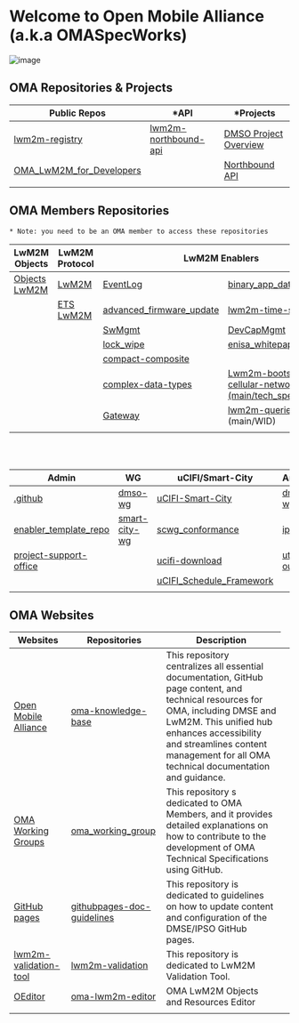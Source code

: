 # Welcome to Open Mobile Alliance (a.k.a OMASpecWorks)

![image](https://github.com/OpenMobileAlliance/.github/assets/3258579/3ab86187-c12e-4638-bbc3-e6e92e214222)


## OMA Repositories & Projects

<table align="center">
<thead>
    <tr>
        <th>Public Repos</th>
        <th>*API</th>
        <th>*Projects</th>
    </tr>
</thead>
<tbody>
    <tr>
        <td><a href="https://github.com/OpenMobileAlliance/lwm2m-registry" target="_blank">lwm2m-registry</a></td>
        <td><a href="https://github.com/OpenMobileAlliance/lwm2m-northbound-api" target="_blank">lwm2m-northbound-api</a></td>
        <td><a href="https://github.com/orgs/OpenMobileAlliance/projects/2/views/4" target="_blank">DMSO Project Overview</a></td>
    </tr>
    <tr>
        <td><a href="https://github.com/OpenMobileAlliance/OMA_LwM2M_for_Developers" target="_blank">OMA_LwM2M_for_Developers</a></td>
        <td><a href="" target="_blank"></a></td>
        <td><a href="https://github.com/orgs/OpenMobileAlliance/projects/5/views/1" target="_blank">Northbound API</a></td>
    </tr>
    <tr>
       <td><a href="" target="_blank"></a></td>
       <td><a href="" target="_blank"></a></td>
       <td><a href="" target="_blank"></a></td>
    </tr>
</tbody>
</table>

## OMA Members Repositories

`* Note: you need to be an OMA member to access these repositories`

<table>
<thead>
    <tr>
        <th>LwM2M Objects</th>
        <th>LwM2M Protocol</th>
        <th colspan="2" style="text-align: center">LwM2M Enablers</th>
    </tr>
</thead>
<tbody>
   <tr>
     <td><a href="https://github.com/OpenMobileAlliance/objects-lwm2m" target="_blank">Objects LwM2M</a></td>
     <td><a href="https://github.com/OpenMobileAlliance/LwM2M" target="_blank">LwM2M</a></td>
     <td><a href="https://github.com/OpenMobileAlliance/EventLog" target="_blank">EventLog</a></td>
    <td><a href="https://github.com/OpenMobileAlliance/binary_app_data_container" target="_blank">binary_app_data_container</a></td>
  </tr>
   <tr>
     <td><a href="" target="_blank"></a></td>
     <td><a href="https://github.com/OpenMobileAlliance/ETS_LwM2M" target="_blank">ETS LwM2M</a></td>
     <td><a href="https://github.com/OpenMobileAlliance/advanced_firmware_update" target="_blank">advanced_firmware_update</a></td>
     <td><a href="https://github.com/OpenMobileAlliance/lwm2m-time-series" target="_blank">lwm2m-time-series</a></td>
   </tr>
   <tr>
     <td><a href="" target="_blank"></a></td>
     <td><a href="" target="_blank"></a></td>
     <td><a href="https://github.com/OpenMobileAlliance/SwMgmt" target="_blank">SwMgmt</a></td>
     <td><a href="https://github.com/OpenMobileAlliance/DevCapMgmt" target="_blank">DevCapMgmt</a></td>
    </tr>
    <tr>
     <td><a href="" target="_blank"></a></td>
     <td><a href="" target="_blank"></a></td>
     <td><a href="https://github.com/OpenMobileAlliance/lock_wipe" target="_blank">lock_wipe</a></td>
     <td><a href="https://github.com/OpenMobileAlliance/enisa_whitepaper" target="_blank">enisa_whitepaper</a></td>
    </tr>
   <tr>
    <td><a href="" target="_blank"></a></td>
    <td><a href="" target="_blank"></a></td>
    <td><a href="https://github.com/OpenMobileAlliance/compact-composite" target="_blank">compact-composite</a></td>
    <td><a href="" target="_blank"></a></td>    
   </tr>
   <tr>
     <td><a href="" target="_blank"></a></td>
     <td><a href="" target="_blank"></a></td>
     <td><a href="https://github.com/OpenMobileAlliance/complex-data-types" target="_blank">complex-data-types</a></td>
     <td><a href="https://github.com/OpenMobileAlliance/lwm2m-bootstrapping-cellular-networks" target="_blank">Lwm2m-bootstrapping-cellular-networks (main/tech_specs)</a></td>
   </tr>
   <tr>
     <td><a href="" target="_blank"></a></td>
     <td><a href="" target="_blank"></a></td>
     <td><a href="https://github.com/OpenMobileAlliance/Gateway" target="_blank">Gateway</a></td>
     <td><a href="https://github.com/OpenMobileAlliance/lwm2m-queries" target="_blank">lwm2m-queries</a> (main/WID)</td>
  </tr>
  <tr>
     <td><a href="" target="_blank"></a></td>
     <td><a href="" target="_blank"></a></td>
     <td><a href="" target="_blank"></a></td>
     <td><a href="" target="_blank"></a></td>
  </tr>
   </tbody>
</table>
<br></br>
<table>
<thead>
    <tr>
        <th>Admin</th>
        <th>WG</th>
        <th>uCIFI/Smart-City</th>
        <th>Archived</th>
    </tr>
</thead>
<tbody>
    <tr>
      <td><a href="https://github.com/OpenMobileAlliance/.github" target="_blank">.github</a></td>
      <td><a href="https://github.com/OpenMobileAlliance/dmso-wg" target="_blank">dmso-wg</a></td>
      <td><a href="https://github.com/OpenMobileAlliance/uCIFI-Smart-City" target="_blank">uCIFI-Smart-City</a></td>
      <td><a href="https://github.com/OpenMobileAlliance/dmse-wg" target="_blank">dmse-wg</a></td>
    </tr>
    <tr>
      <td><a href="https://github.com/OpenMobileAlliance/enabler_template_repo" target="_blank">enabler_template_repo</a></td>
      <td><a href="https://github.com/OpenMobileAlliance/smart-city-wg" target="_blank">smart-city-wg</a></td>
      <td><a href="https://github.com/OpenMobileAlliance/scwg_conformance" target="_blank">scwg_conformance</a></td>
      <td><a href="https://github.com/OpenMobileAlliance/ipso-wg" target="_blank">ipso-wg</a></td>
    </tr>
    <tr>
    <td><a href="https://github.com/OpenMobileAlliance/project-support-office" target="_blank">project-support-office</a></td>
      <td><a href="" target="_blank"></a></td>
      <td><a href="https://github.com/OpenMobileAlliance/ucifi-download" target="_blank">ucifi-download</a></td>
      <td><a href="https://github.com/OpenMobileAlliance/utility-outreach" target="_blank">utility-outreach</a></td>
    </tr>
    <tr>
      <td><a href="" target="_blank"></a></td>
      <td><a href="" target="_blank"></a></td>
      <td><a href="https://github.com/OpenMobileAlliance/uCIFI_Schedule_Framework" target="_blank">uCIFI_Schedule_Framework</a></td>
      <td><a href="" target="_blank"></a></td>
    </tr>
    <tr>
      <td><a href="" target="_blank"></a></td>
      <td><a href="" target="_blank"></a></td>
      <td><a href="" target="_blank"></a></td>
      <td><a href="" target="_blank"></a></td>
    </tr>
  </tbody>
</table>


## OMA Websites

<table>
<thead>
    <tr>
        <th>Websites</th>
        <th>Repositories</th>
        <th>Description</th>
    </tr>
</thead>
<tbody>
    <tr>
        <td><a href="https://www.openmobilealliance.org/" target="_blank">Open Mobile Alliance</a></td>
        <td><a href="https://github.com/OpenMobileAlliance/oma-knowledge-base" target="_blank">oma-knowledge-base</a></td>
        <td>This repository centralizes all essential documentation, GitHub page content, and technical resources for OMA, including DMSE and LwM2M. This unified hub enhances accessibility and streamlines content management for all OMA technical documentation and guidance.</a></td>
    </tr>
    <tr>
        <td><a href="https://openmobilealliance.github.io/oma_working_groups/" target="_blank">OMA Working Groups</a></td>
        <td><a href="https://github.com/OpenMobileAlliance/oma_working_groups" target="_blank">oma_working_group</a></td>
        <td>This repository s dedicated to OMA Members, and it provides detailed explanations on how to contribute to the development of OMA Technical Specifications using GitHub.</a></td>
    </tr>
    <tr>
        <td><a href="https://openmobilealliance.github.io/githubpages-doc-guidelines/" target="_blank">GitHub pages</a></td>
        <td><a href="https://github.com/OpenMobileAlliance/githubpages-doc-guidelines" target="_blank">githubpages-doc-guidelines</a></td>
        <td>This repository is dedicated to guidelines on how to update content and configuration of the DMSE/IPSO GitHub pages.</td>
    </tr>
    <tr>
        <td><a href="https://openmobilealliance.github.io/lwm2m-validation/" target="_blank">lwm2m-validation-tool</a></td>
        <td><a href="https://github.com/OpenMobileAlliance/lwm2m-validation" target="_blank">lwm2m-validation</a></td>
        <td>This repository is dedicated to LwM2M Validation Tool.</td>
    </tr>
     <tr>
        <td><a href="http://devtoolkit.openmobilealliance.org/OEditor/Default" target="_blank">OEditor</a></td>
        <td><a href="https://github.com/OpenMobileAlliance/OMA_LWM2M_Editor" target="_blank">oma-lwm2m-editor</a></td>
        <td>OMA LwM2M Objects and Resources Editor</td>
     </tr>
     <tr>
     <td><a href="" target="_blank"></a></td>
     <td><a href="" target="_blank"></a></td>
     <td><a href="" target="_blank"></a></td>
     <td><a href="" target="_blank"></a></td>
   </tr>
</tbody>
</table>
